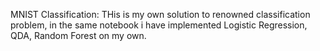 MNIST Classification: THis is my own solution to renowned classification problem, in the same notebook i have implemented Logistic Regression, QDA, Random Forest on my own. 
